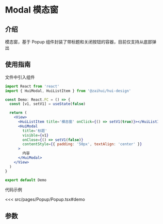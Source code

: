 # Modal 模态窗

## 介绍

模态窗，基于 Popup 组件封装了带标题和关闭按钮的容器，目前仅支持从底部弹出

## 使用指南

文件中引入组件

```jsx
import React from 'react'
import { HuiModal, HuiListItem } from '@zaihui/hui-design'

const Demo: React.FC = () => {
  const [v1, setV1] = useState(false)

  return (
    <View>
      <HuiListItem title='模态窗' onClick={() => setV1(true)}></HuiListItem>
      <HuiModal
        title='标题'
        visible={v1}
        onClose={() => setV1(false)}
        contentStyle={{ padding: '50px', textAlign: 'center' }}
      >
        内容
      </HuiModal>
    </View>
  )
}

export default Demo
```

代码示例

<<< src/pages/Popup/Popup.tsx#demo

## 参数

<auto-doc path="components/Popup/Popup.tsx" />

<demo-phone page="/pages/Popup/Popup" />
